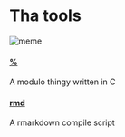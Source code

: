 # Tha tools
![meme](https://media1.tenor.com/images/c88ccf7c4a73ed1bc594fb4d74889db8/tenor.gif?itemid=9414483)

#### [%](https://raw.githubusercontent.com/ernestoittig/mytools/master/%/%.c)
A modulo thingy written in C
#### [rmd](https://raw.githubusercontent.com/ernestoittig/mytools/master/rmd/install)
A rmarkdown compile script
